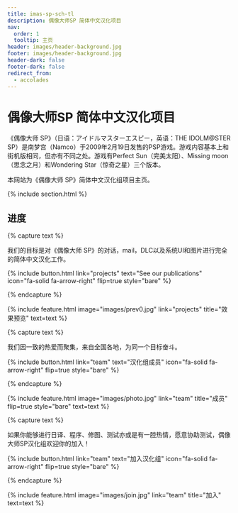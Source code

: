 ```yaml
---
title: imas-sp-sch-tl
description: 偶像大师SP 简体中文汉化项目
nav:
  order: 1
  tooltip: 主页
header: images/header-background.jpg
footer: images/header-background.jpg
header-dark: false
footer-dark: false
redirect_from:
  - accolades
---
```


# 偶像大师SP 简体中文汉化项目

《偶像大师 SP》（日语：アイドルマスターエスピー，英语：THE IDOLM@STER SP）是南梦宫（Namco）于2009年2月19日发售的PSP游戏。游戏内容基本上和街机版相同，但亦有不同之处。游戏有Perfect Sun（完美太阳）、Missing moon（思念之月）和Wondering Star（惊奇之星）三个版本。

本网站为《偶像大师 SP》简体中文汉化组项目主页。

{% include section.html %}

## 进度

{% capture text %}

我们的目标是对《偶像大师 SP》的对话，mail，DLC以及系统UI和图片进行完全的简体中文汉化工作。

{%
  include button.html
  link="projects"
  text="See our publications"
  icon="fa-solid fa-arrow-right"
  flip=true
  style="bare"
%}

{% endcapture %}

{%
  include feature.html
  image="images/prev0.jpg"
  link="projects"
  title="效果预览"
  text=text
%}

{% capture text %}

我们因一致的热爱而聚集，来自全国各地，为同一个目标奋斗。

{%
  include button.html
  link="team"
  text="汉化组成员"
  icon="fa-solid fa-arrow-right"
  flip=true
  style="bare"
%}

{% endcapture %}

{%
  include feature.html
  image="images/photo.jpg"
  link="team"
  title="成员"
  flip=true
  style="bare"
  text=text
%}

{% capture text %}

如果你能够进行日译、程序、修图、测试亦或是有一腔热情，愿意协助测试，偶像大师SP汉化组欢迎你的加入！

{%
  include button.html
  link="team"
  text="加入汉化组"
  icon="fa-solid fa-arrow-right"
  flip=true
  style="bare"
%}

{% endcapture %}

{%
  include feature.html
  image="images/join.jpg"
  link="team"
  title="加入"
  text=text
%}
